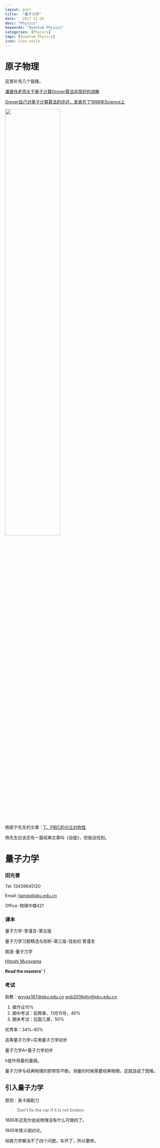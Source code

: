 ```yaml
---
layout: post
title:  "量子力学"
date:   2017-11-26
desc: "Physics"
keywords: "Quantum Physics"
categories: [Physics]
tags: [Quantum Physics]
icon: icon-smile
---
```


# 原子物理

这里补充几个链接。

[潘建伟老师关于量子计算Grover算法非常好的讲解](http://quantum.ustc.edu.cn/old/teaching/qils/Quantum%20Algorithms.pdf)

[Grover自己对量子计算算法的评述，发表在了1998年Science上](http://science.sciencemag.org/content/280/5361/228.full)

<img src="{{ site.img_path }}/量子物理/Grover.gif" width="60%">

杨振宁先生的文章：[T、P和C的分立对称性](https://astrojacobli.github.io/Homepage/doc/Yang-CPT.pdf)

杨先生应该还有一篇经典文章叫《自旋》，但我没找到。

# 量子力学

### 田光善

Tel: 13439645120

Email: tiangs@pku.edu.cn

Office: 物理中楼421

### 课本

量子力学-曾谨言-第五版

量子力学习题精选与剖析-第三版-钱伯初 曾谨言

朗道-量子力学

[Hitoshi Murayama](http://hitoshi.berkeley.edu/221A/)

**Read the masters‘！**

### 考试

助教：wyyax187@pku.edu.cn	wsb2016phy@pku.edu.cn

1. 做作业10%
2. 期中考试：前两章，11月15号，40%
3. 期末考试：后面几章，50%

优秀率：34%-40%

高等量子力学=实用量子力学初步

量子力学A=量子力学初步

h是作用量的量纲。



量子力学与经典物理的脐带剪不断。测量的时候需要经典物理。这就造成了困难。



## 引入量子力学

原则：奥卡姆剃刀

> Don't fix the car if it is not broken.

1895年迈克尔逊说物理没有什么可做的了。

1905年狭义相对论。

经典力学解决不了四个问题，车坏了，所以要修。

